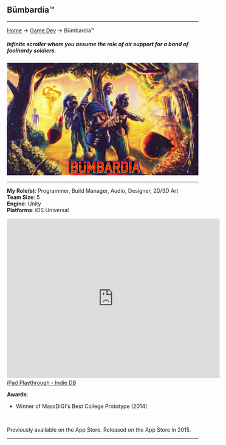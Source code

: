 ## Bümbardia™

---
[Home](/) -> [Game Dev](/game_dev) -> Bümbardia™

##### Infinite scroller where you assume the role of air support for a band of foolhardy soldiers.
<img src="images/digital_art/bumbardia.jpg?raw=true"/>

---

**My Role(s)**: Programmer, Build Manager, Audio, Designer, 2D/3D Art
<br>
**Team Size**: 5
<br>
**Engine**: Unity
<br>
**Platforms**: iOS Universal
<br>

<iframe width="560" height="420" src="https://www.indiedb.com/media/iframe/1943541" frameborder="0" allowfullscreen></iframe><br><a href="https://www.indiedb.com/games/bumbardia/videos/ipad-playthrough">iPad Playthrough - Indie DB</a>

**Awards**:
<br>
- Winner of MassDiGI's Best College Prototype (2014)
<br>

Previously available on the App Store.
Released on the App Store in 2015.

---

